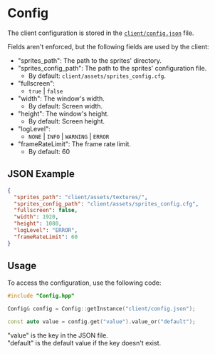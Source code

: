 # Config

The client configuration is stored in the [`client/config.json`](../../client/config.json) file.

Fields aren't enforced, but the following fields are used by the client:

- "sprites_path": The path to the sprites' directory.
- "sprites_config_path": The path to the sprites' configuration file.
  - By default: `client/assets/sprites_config.cfg`.
- "fullscreen":
  - `true` | `false`
- "width": The window's width.
  - By default: Screen width.
- "height": The window's height.
  - By default: Screen height.
- "logLevel":
  - `NONE` | `INFO` | `WARNING` | `ERROR`
- "frameRateLimit": The frame rate limit.
  - By default: 60

## JSON Example

```json
{
  "sprites_path": "client/assets/textures/",
  "sprites_config_path": "client/assets/sprites_config.cfg",
  "fullscreen": false,
  "width": 1920,
  "height": 1080,
  "logLevel": "ERROR",
  "frameRateLimit": 60
}
```

## Usage

To access the configuration, use the following code:

```c++
#include "Config.hpp"

Config& config = Config::getInstance("client/config.json");

const auto value = config.get("value").value_or("default");
```

"value" is the key in the JSON file.<br>
"default" is the default value if the key doesn't exist.
